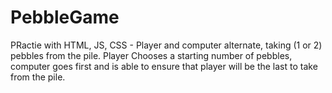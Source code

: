 # PebbleGame
PRactie with HTML, JS, CSS - Player and computer alternate, taking (1 or 2) pebbles from the pile. Player Chooses a starting number of pebbles, computer goes first and is able to ensure that player will be the last to take from the pile.
